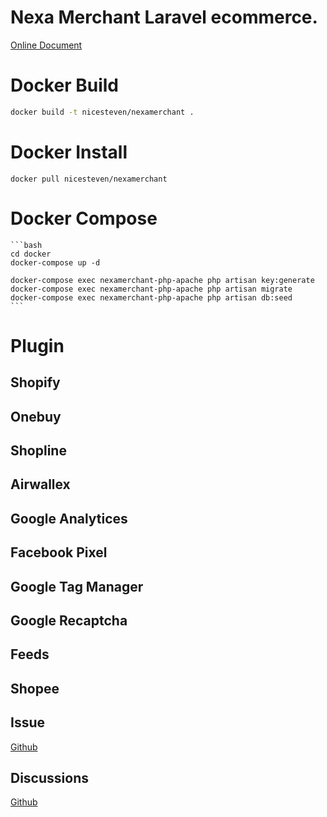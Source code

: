 # Nexa Merchant Laravel ecommerce.

[Online Document](https://nexa-merchant.vercel.app/)

# Docker Build

```bash
docker build -t nicesteven/nexamerchant .
```


# Docker Install

```
docker pull nicesteven/nexamerchant
```

# Docker Compose

    ```bash
    cd docker
    docker-compose up -d

    docker-compose exec nexamerchant-php-apache php artisan key:generate
    docker-compose exec nexamerchant-php-apache php artisan migrate
    docker-compose exec nexamerchant-php-apache php artisan db:seed
    ```

# Plugin

## Shopify

## Onebuy

## Shopline

## Airwallex

## Google Analytices

## Facebook Pixel

## Google Tag Manager

## Google Recaptcha

## Feeds

## Shopee

## Issue
[Github](https://github.com/xxl4/NexaMerchant/issues)

## Discussions
[Github](https://github.com/xxl4/NexaMerchant/discussions)
